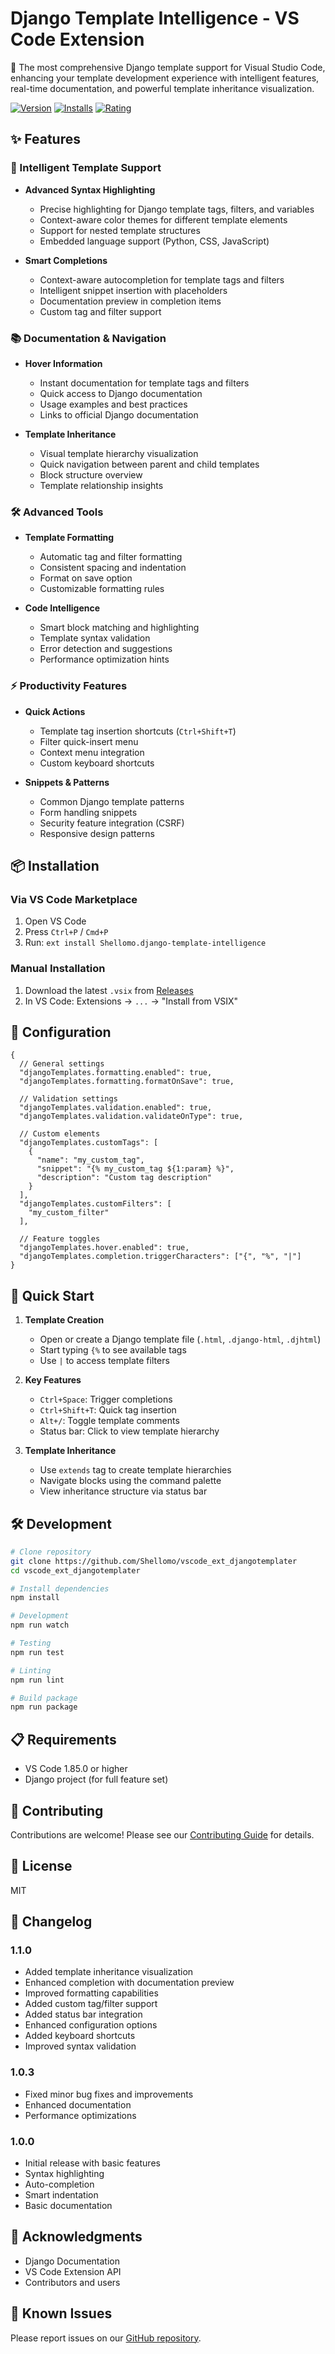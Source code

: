 # Django Template Intelligence - VS Code Extension

🚀 The most comprehensive Django template support for Visual Studio Code, enhancing your template development experience with intelligent features, real-time documentation, and powerful template inheritance visualization.

[![Version](https://img.shields.io/visual-studio-marketplace/v/Shellomo.django-template-intelligence)](https://marketplace.visualstudio.com/items?itemName=Shellomo.django-template-intelligence)
[![Installs](https://img.shields.io/visual-studio-marketplace/i/Shellomo.django-template-intelligence)](https://marketplace.visualstudio.com/items?itemName=Shellomo.django-template-intelligence)
[![Rating](https://img.shields.io/visual-studio-marketplace/r/Shellomo.django-template-intelligence)](https://marketplace.visualstudio.com/items?itemName=Shellomo.django-template-intelligence)

## ✨ Features

### 🎯 Intelligent Template Support
- **Advanced Syntax Highlighting**
  - Precise highlighting for Django template tags, filters, and variables
  - Context-aware color themes for different template elements
  - Support for nested template structures
  - Embedded language support (Python, CSS, JavaScript)

- **Smart Completions**
  - Context-aware autocompletion for template tags and filters
  - Intelligent snippet insertion with placeholders
  - Documentation preview in completion items
  - Custom tag and filter support

### 📚 Documentation & Navigation
- **Hover Information**
  - Instant documentation for template tags and filters
  - Quick access to Django documentation
  - Usage examples and best practices
  - Links to official Django documentation

- **Template Inheritance**
  - Visual template hierarchy visualization
  - Quick navigation between parent and child templates
  - Block structure overview
  - Template relationship insights

### 🛠 Advanced Tools
- **Template Formatting**
  - Automatic tag and filter formatting
  - Consistent spacing and indentation
  - Format on save option
  - Customizable formatting rules

- **Code Intelligence**
  - Smart block matching and highlighting
  - Template syntax validation
  - Error detection and suggestions
  - Performance optimization hints

### ⚡ Productivity Features
- **Quick Actions**
  - Template tag insertion shortcuts (`Ctrl+Shift+T`)
  - Filter quick-insert menu
  - Context menu integration
  - Custom keyboard shortcuts

- **Snippets & Patterns**
  - Common Django template patterns
  - Form handling snippets
  - Security feature integration (CSRF)
  - Responsive design patterns

## 📦 Installation

### Via VS Code Marketplace
1. Open VS Code
2. Press `Ctrl+P` / `Cmd+P`
3. Run: `ext install Shellomo.django-template-intelligence`

### Manual Installation
1. Download the latest `.vsix` from [Releases](https://github.com/Shellomo/vscode_ext_djangotemplater/releases)
2. In VS Code: Extensions → `...` → "Install from VSIX"

## 🔧 Configuration

```jsonc
{
  // General settings
  "djangoTemplates.formatting.enabled": true,
  "djangoTemplates.formatting.formatOnSave": true,
  
  // Validation settings
  "djangoTemplates.validation.enabled": true,
  "djangoTemplates.validation.validateOnType": true,
  
  // Custom elements
  "djangoTemplates.customTags": [
    {
      "name": "my_custom_tag",
      "snippet": "{% my_custom_tag ${1:param} %}",
      "description": "Custom tag description"
    }
  ],
  "djangoTemplates.customFilters": [
    "my_custom_filter"
  ],
  
  // Feature toggles
  "djangoTemplates.hover.enabled": true,
  "djangoTemplates.completion.triggerCharacters": ["{", "%", "|"]
}
```

## 🚀 Quick Start

1. **Template Creation**
   - Open or create a Django template file (`.html`, `.django-html`, `.djhtml`)
   - Start typing `{%` to see available tags
   - Use `|` to access template filters

2. **Key Features**
   - `Ctrl+Space`: Trigger completions
   - `Ctrl+Shift+T`: Quick tag insertion
   - `Alt+/`: Toggle template comments
   - Status bar: Click to view template hierarchy

3. **Template Inheritance**
   - Use `extends` tag to create template hierarchies
   - Navigate blocks using the command palette
   - View inheritance structure via status bar

## 🛠 Development

```bash
# Clone repository
git clone https://github.com/Shellomo/vscode_ext_djangotemplater
cd vscode_ext_djangotemplater

# Install dependencies
npm install

# Development
npm run watch

# Testing
npm run test

# Linting
npm run lint

# Build package
npm run package
```

## 📋 Requirements
- VS Code 1.85.0 or higher
- Django project (for full feature set)

## 🤝 Contributing
Contributions are welcome! Please see our [Contributing Guide](CONTRIBUTING.md) for details.

## 📝 License
MIT

## 🔄 Changelog

### 1.1.0
- Added template inheritance visualization
- Enhanced completion with documentation preview
- Improved formatting capabilities
- Added custom tag/filter support
- Added status bar integration
- Enhanced configuration options
- Added keyboard shortcuts
- Improved syntax validation

### 1.0.3
- Fixed minor bug fixes and improvements
- Enhanced documentation
- Performance optimizations

### 1.0.0
- Initial release with basic features
- Syntax highlighting
- Auto-completion
- Smart indentation
- Basic documentation

## 🙏 Acknowledgments
- Django Documentation
- VS Code Extension API
- Contributors and users

## 🐛 Known Issues
Please report issues on our [GitHub repository](https://github.com/Shellomo/vscode_ext_djangotemplater/issues).